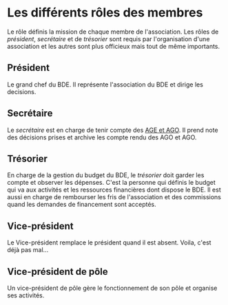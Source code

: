 # Les différents rôles des membres

Le rôle définis la mission de chaque membre de l'association.
Les rôles de *président*, *secrétaire* et de *trésorier* sont requis par l'organisation d'une association et les autres sont plus officieux mais tout de même importants.

## Président

Le grand chef du BDE.
Il représente l'association du BDE et dirige les decisions.

## Secrétaire

Le *secrétaire* est en charge de tenir compte des [AGE et AGO](ago-et-age.md).
Il prend note des décisions prises et archive les compte rendu des AGO et AGO.

## Trésorier

En charge de la gestion du budget du BDE, le *trésorier* doit garder les compte et observer les dépenses.
C'est la personne qui définis le budget qui va aux activités et les ressources financières dont dispose le BDE.
Il est aussi en charge de rembourser les fris de l'association et des commissions quand les demandes de financement sont acceptés.

## Vice-président

Le Vice-président remplace le président quand il est absent.
Voila, c'est déjà pas mal...

## Vice-président de pôle

Un vice-président de pôle gère le fonctionnement de son pôle et organise ses activités.